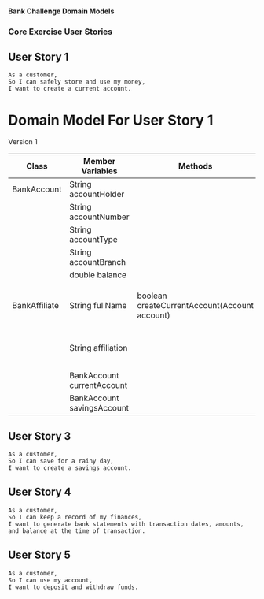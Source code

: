 #### Bank Challenge Domain Models

### Core Exercise User Stories

## User Story 1
```
As a customer,
So I can safely store and use my money,
I want to create a current account.
```
# Domain Model For User Story 1

Version 1

| Class         | Member Variables           | Methods                                       | Scenario                          | Result/Output |
|---------------|----------------------------|-----------------------------------------------|-----------------------------------|---------------|
| BankAccount   | String accountHolder       |                                               |                                   |               |
|               | String accountNumber       |                                               |                                   |               |
|               | String accountType         |                                               |                                   |               |
|               | String accountBranch       |                                               |                                   |               |
|               | double balance             |                                               |                                   |               |
|               |                            |                                               |                                   |               |
| BankAffiliate | String fullName            | boolean createCurrentAccount(Account account) | If current account is created     | Return true   |
|               | String affiliation         |                                               | If current account is not created | Return false  |
|               | BankAccount currentAccount |                                               |                                   |               |
|               | BankAccount savingsAccount |                                               |                                   |               |


## User Story 3
```
As a customer,
So I can save for a rainy day,
I want to create a savings account.
```

## User Story 4
```
As a customer,
So I can keep a record of my finances,
I want to generate bank statements with transaction dates, amounts, and balance at the time of transaction.
```

## User Story 5
```
As a customer,
So I can use my account,
I want to deposit and withdraw funds.
```